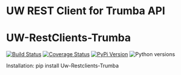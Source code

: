 # UW REST Client for Trumba API
# UW-RestClients-Trumba

[![Build Status](https://github.com/uw-it-aca/uw-restclients-trumba/workflows/tests/badge.svg?branch=main)](https://github.com/uw-it-aca/uw-restclients-trumba/actions)
[![Coverage Status](https://coveralls.io/repos/github/uw-it-aca/uw-restclients-trumba/badge.svg?branch=main)](https://coveralls.io/github/uw-it-aca/uw-restclients-trumba?branch=main)
[![PyPi Version](https://img.shields.io/pypi/v/uw-restclients-trumba.svg)](https://pypi.python.org/pypi/uw-restclients-trumba)
![Python versions](https://img.shields.io/badge/python-3.10-blue.svg)

Installation:
    pip install Uw-Restclients-Trumba
